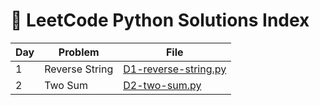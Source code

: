 # 📘 LeetCode Python Solutions Index

| Day | Problem | File |
|-----|---------|------|
| 1 | Reverse String | [D1-reverse-string.py](./D1-reverse-string.py) |
| 2 | Two Sum | [D2-two-sum.py](./D2-two-sum.py) |
